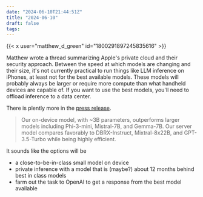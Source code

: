 ```yaml
---
date: "2024-06-10T21:44:51Z"
title: "2024-06-10"
draft: false
tags:
---
```


{{< x user="matthew_d_green" id="1800291897245835616" >}}

Matthew wrote a thread summarizing Apple's private cloud and their security approach.
Between the speed at which models are changing and their size, it's not currently practical to run things like LLM inference on iPhones, at least not for the best available models.
These models will probably always be larger or require more compute than what handheld devices are capable of.
If you want to use the best models, you'll need to offload inference to a data center.

There is plently more in the [press release](https://machinelearning.apple.com/research/introducing-apple-foundation-models).

> Our on-device model, with ~3B parameters, outperforms larger models including Phi-3-mini, Mistral-7B, and Gemma-7B. Our server model compares favorably to DBRX-Instruct, Mixtral-8x22B, and GPT-3.5-Turbo while being highly efficient.

It sounds like the options will be

- a close-to-be-in-class small model on device
- private inference with a model that is (maybe?) about 12 months behind best in class models
- farm out the task to OpenAI to get a response from the best model available
